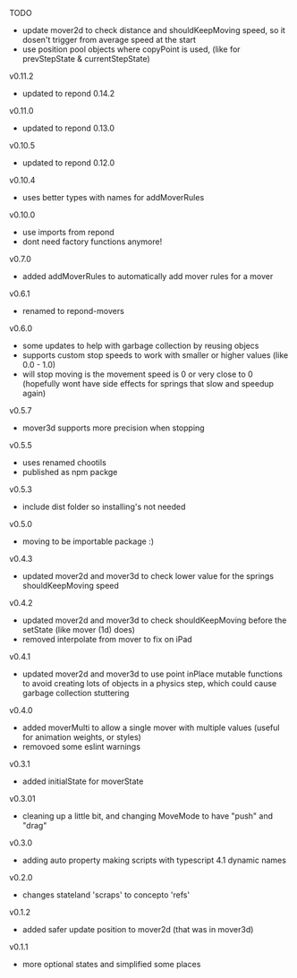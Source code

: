 TODO

- update mover2d to check distance and shouldKeepMoving speed, so it dosen't trigger from average speed at the start
- use position pool objects where copyPoint is used, (like for prevStepState & currentStepState)

v0.11.2

- updated to repond 0.14.2

v0.11.0

- updated to repond 0.13.0

v0.10.5

- updated to repond 0.12.0

v0.10.4

- uses better types with names for addMoverRules

v0.10.0

- use imports from repond
- dont need factory functions anymore!

v0.7.0

- added addMoverRules to automatically add mover rules for a mover

v0.6.1

- renamed to repond-movers

v0.6.0

- some updates to help with garbage collection by reusing objecs
- supports custom stop speeds to work with smaller or higher values (like 0.0 - 1.0)
- will stop moving is the movement speed is 0 or very close to 0 (hopefully wont have side effects for springs that slow and speedup again)

v0.5.7

- mover3d supports more precision when stopping

v0.5.5

- uses renamed chootils
- published as npm packge

v0.5.3

- include dist folder so installing's not needed

v0.5.0

- moving to be importable package :)

v0.4.3

- updated mover2d and mover3d to check lower value for the springs shouldKeepMoving speed

v0.4.2

- updated mover2d and mover3d to check shouldKeepMoving before the setState (like mover (1d) does)
- removed interpolate from mover to fix on iPad

v0.4.1

- updated mover2d and mover3d to use point inPlace mutable functions to avoid creating lots of objects in a physics step,
  which could cause garbage collection stuttering

v0.4.0

- added moverMulti to allow a single mover with multiple values (useful for animation weights, or styles)
- removoed some eslint warnings

v0.3.1

- added initialState for moverState

v0.3.01

- cleaning up a little bit, and changing MoveMode to have "push" and "drag"

v0.3.0

- adding auto property making scripts with typescript 4.1 dynamic names

v0.2.0

- changes stateland 'scraps' to concepto 'refs'

v0.1.2

- added safer update position to mover2d (that was in mover3d)

v0.1.1

- more optional states and simplified some places
